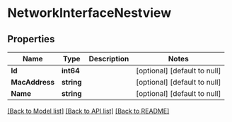 # NetworkInterfaceNestview

## Properties
Name | Type | Description | Notes
------------ | ------------- | ------------- | -------------
**Id** | **int64** |  | [optional] [default to null]
**MacAddress** | **string** |  | [optional] [default to null]
**Name** | **string** |  | [optional] [default to null]

[[Back to Model list]](../README.md#documentation-for-models) [[Back to API list]](../README.md#documentation-for-api-endpoints) [[Back to README]](../README.md)


